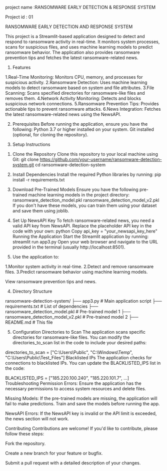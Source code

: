 project name :RANSOMWARE EARLY DETECTION & RESPONSE SYSTEM

Project id : 01


RANSOMWARE EARLY DETECTION AND RESPONSE SYSTEM

This project is a Streamlit-based application designed to detect and respond to ransomware activity in real-time. It monitors system processes, scans for suspicious files, and uses machine learning models to predict ransomware behavior. The application also provides ransomware prevention tips and fetches the latest ransomware-related news.

1) Features

1.Real-Time Monitoring: Monitors CPU, memory, and processes for suspicious activity.
2.Ransomware Detection: Uses machine learning models to detect ransomware based on system and file attributes.
3.File Scanning: Scans specified directories for ransomware-like files and removes them.
4.Network Activity Monitoring: Detects and blocks suspicious network connections.
5.Ransomware Prevention Tips: Provides actionable tips to prevent ransomware attacks.
6.News Integration: Fetches the latest ransomware-related news using the NewsAPI.

2) Prerequisites
Before running the application, ensure you have the following:
Python 3.7 or higher installed on your system.
Git installed (optional, for cloning the repository).

3) Setup Instructions

1. Clone the Repository
Clone this repository to your local machine using Git:
git clone https://github.com/your-username/ransomware-detection-system.git
cd ransomware-detection-system

2. Install Dependencies
Install the required Python libraries by running:
pip install -r requirements.txt

3. Download Pre-Trained Models
Ensure you have the following pre-trained machine learning models in the project directory:
ransomware_detection_model.pkl
ransomware_detection_model_v2.pkl
If you don't have these models, you can train them using your dataset and save them using joblib.

4. Set Up NewsAPI Key
To fetch ransomware-related news, you need a valid API key from NewsAPI. Replace the placeholder API key in the code with your own:
python
Copy
api_key = "your_newsapi_key_here"
Running the Application
Start the Streamlit application by running:
streamlit run app3.py
Open your web browser and navigate to the URL provided in the terminal (usually http://localhost:8501).

5. Use the application to:

1.Monitor system activity in real-time.
2.Detect and remove ransomware files.
3.Predict ransomware behavior using machine learning models.

View ransomware prevention tips and news.

4) Directory Structure

ransomware-detection-system/
├── app3.py                  # Main application script
├── requirements.txt         # List of dependencies
├── ransomware_detection_model.pkl      # Pre-trained model 1
├── ransomware_detection_model_v2.pkl   # Pre-trained model 2
├── README.md                # This file


5) Configuration
Directories to Scan
The application scans specific directories for ransomware-like files. You can modify the directories_to_scan list in the code to include your desired paths:


directories_to_scan = ["C:\\Users\\Public", "C:\\Windows\\Temp", "C:\\Users\\Public\\Test_Files"]
Blacklisted IPs
The application checks for connections to blacklisted IPs. You can update the BLACKLISTED_IPS list in the code:


BLACKLISTED_IPS = ["185.220.100.240", "185.220.101.7", ...]
Troubleshooting
Permission Errors: Ensure the application has the necessary permissions to access system resources and delete files.

Missing Models: If the pre-trained models are missing, the application will fail to make predictions. Train and save the models before running the app.

NewsAPI Errors: If the NewsAPI key is invalid or the API limit is exceeded, the news section will not work.

Contributing
Contributions are welcome! If you'd like to contribute, please follow these steps:

Fork the repository.

Create a new branch for your feature or bugfix.

Submit a pull request with a detailed description of your changes.
